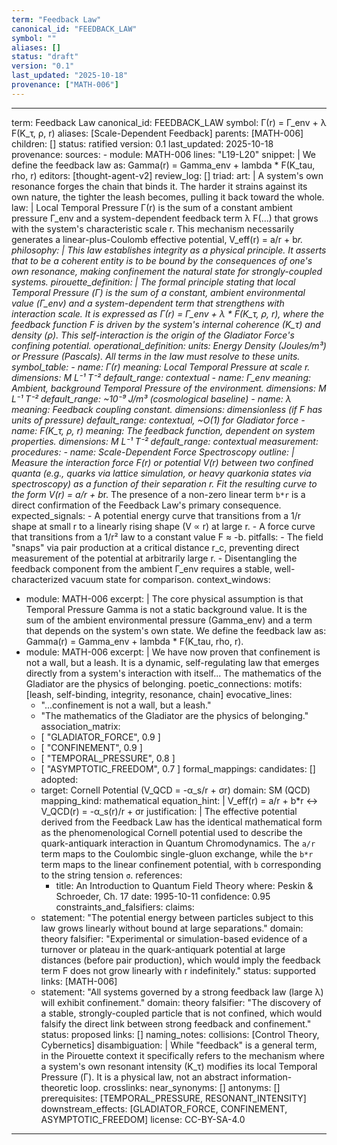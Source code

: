 ```yaml
---
term: "Feedback Law"
canonical_id: "FEEDBACK_LAW"
symbol: ""
aliases: []
status: "draft"
version: "0.1"
last_updated: "2025-10-18"
provenance: ["MATH-006"]
---
```


---
term: Feedback Law
canonical_id: FEEDBACK_LAW
symbol: Γ(r) = Γ_env + λ F(K_τ, ρ, r)
aliases: [Scale-Dependent Feedback]
parents: [MATH-006]
children: []
status: ratified
version: 0.1
last_updated: 2025-10-18
provenance:
  sources:
    - module: MATH-006
      lines: "L19-L20"
      snippet: |
        We define the feedback law as:
        Gamma(r) = Gamma_env + lambda * F(K_tau, rho, r)
  editors: [thought-agent-v2]
  review_log: []
triad:
  art: |
    A system's own resonance forges the chain that binds it. The harder it strains against its own nature, the tighter the leash becomes, pulling it back toward the whole.
  law: |
    Local Temporal Pressure Γ(r) is the sum of a constant ambient pressure Γ_env and a system-dependent feedback term λ F(...) that grows with the system's characteristic scale r. This mechanism necessarily generates a linear-plus-Coulomb effective potential, V_eff(r) = a/r + b*r.
  philosophy: |
    This law establishes integrity as a physical principle. It asserts that to be a coherent entity is to be bound by the consequences of one's own resonance, making confinement the natural state for strongly-coupled systems.
pirouette_definition: |
  The formal principle stating that local Temporal Pressure (Γ) is the sum of a constant, ambient environmental value (Γ_env) and a system-dependent term that strengthens with interaction scale. It is expressed as Γ(r) = Γ_env + λ * F(K_τ, ρ, r), where the feedback function F is driven by the system's internal coherence (K_τ) and density (ρ). This self-interaction is the origin of the Gladiator Force's confining potential.
operational_definition:
  units: Energy Density (Joules/m³) or Pressure (Pascals). All terms in the law must resolve to these units.
  symbol_table:
    - name: Γ(r)
      meaning: Local Temporal Pressure at scale r.
      dimensions: M L⁻¹ T⁻²
      default_range: contextual
    - name: Γ_env
      meaning: Ambient, background Temporal Pressure of the environment.
      dimensions: M L⁻¹ T⁻²
      default_range: ~10⁻⁹ J/m³ (cosmological baseline)
    - name: λ
      meaning: Feedback coupling constant.
      dimensions: dimensionless (if F has units of pressure)
      default_range: contextual, ~O(1) for Gladiator force
    - name: F(K_τ, ρ, r)
      meaning: The feedback function, dependent on system properties.
      dimensions: M L⁻¹ T⁻²
      default_range: contextual
  measurement:
    procedures:
      - name: Scale-Dependent Force Spectroscopy
        outline: |
          Measure the interaction force F(r) or potential V(r) between two confined quanta (e.g., quarks via lattice simulation, or heavy quarkonia states via spectroscopy) as a function of their separation r. Fit the resulting curve to the form V(r) = a/r + b*r. The presence of a non-zero linear term `b*r` is a direct confirmation of the Feedback Law's primary consequence.
        expected_signals:
          - A potential energy curve that transitions from a 1/r shape at small r to a linearly rising shape (V ∝ r) at large r.
          - A force curve that transitions from a 1/r² law to a constant value F ≈ -b.
        pitfalls:
          - The field "snaps" via pair production at a critical distance r_c, preventing direct measurement of the potential at arbitrarily large r.
          - Disentangling the feedback component from the ambient Γ_env requires a stable, well-characterized vacuum state for comparison.
context_windows:
  - module: MATH-006
    excerpt: |
      The core physical assumption is that Temporal Pressure Gamma is not a static background value. It is the sum of the ambient environmental pressure (Gamma_env) and a term that depends on the system's own state. We define the feedback law as: Gamma(r) = Gamma_env + lambda * F(K_tau, rho, r).
  - module: MATH-006
    excerpt: |
      We have now proven that confinement is not a wall, but a leash. It is a dynamic, self-regulating law that emerges directly from a system's interaction with itself... The mathematics of the Gladiator are the physics of belonging.
poetic_connections:
  motifs: [leash, self-binding, integrity, resonance, chain]
  evocative_lines:
    - "...confinement is not a wall, but a leash."
    - "The mathematics of the Gladiator are the physics of belonging."
  association_matrix:
    - [ "GLADIATOR_FORCE", 0.9 ]
    - [ "CONFINEMENT", 0.9 ]
    - [ "TEMPORAL_PRESSURE", 0.8 ]
    - [ "ASYMPTOTIC_FREEDOM", 0.7 ]
formal_mappings:
  candidates: []
  adopted:
    - target: Cornell Potential (V_QCD = -α_s/r + σr)
      domain: SM (QCD)
      mapping_kind: mathematical
      equation_hint: |
        V_eff(r) = a/r + b*r  <->  V_QCD(r) = -α_s(r)/r + σr
      justification: |
        The effective potential derived from the Feedback Law has the identical mathematical form as the phenomenological Cornell potential used to describe the quark-antiquark interaction in Quantum Chromodynamics. The `a/r` term maps to the Coulombic single-gluon exchange, while the `b*r` term maps to the linear confinement potential, with `b` corresponding to the string tension `σ`.
      references:
        - title: An Introduction to Quantum Field Theory
          where: Peskin & Schroeder, Ch. 17
          date: 1995-10-11
      confidence: 0.95
constraints_and_falsifiers:
  claims:
    - statement: "The potential energy between particles subject to this law grows linearly without bound at large separations."
      domain: theory
      falsifier: "Experimental or simulation-based evidence of a turnover or plateau in the quark-antiquark potential at large distances (before pair production), which would imply the feedback term F does not grow linearly with r indefinitely."
      status: supported
      links: [MATH-006]
    - statement: "All systems governed by a strong feedback law (large λ) will exhibit confinement."
      domain: theory
      falsifier: "The discovery of a stable, strongly-coupled particle that is not confined, which would falsify the direct link between strong feedback and confinement."
      status: proposed
      links: []
naming_notes:
  collisions: [Control Theory, Cybernetics]
  disambiguation: |
    While "feedback" is a general term, in the Pirouette context it specifically refers to the mechanism where a system's own resonant intensity (K_τ) modifies its local Temporal Pressure (Γ). It is a physical law, not an abstract information-theoretic loop.
crosslinks:
  near_synonyms: []
  antonyms: []
  prerequisites: [TEMPORAL_PRESSURE, RESONANT_INTENSITY]
  downstream_effects: [GLADIATOR_FORCE, CONFINEMENT, ASYMPTOTIC_FREEDOM]
license: CC-BY-SA-4.0
---
